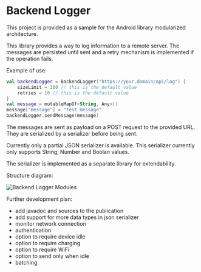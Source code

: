 # Backend Logger
This project is provided as a sample for the Android library modularized architecture.

This library provides a way to log information to a remote server. 
The messages are persisted until sent and a retry mechanism is implemented if the operation fails.

Example of use:
```kotlin
val backendLogger = BackendLogger("https://your.domain/api/log") {
    sizeLimit = 100 // this is the default value
    retries = 10 // this is the default value
}
val message = mutableMapOf<String, Any>()
message["message"] = "Test message"
backendLogger.sendMessage(message)
```
The messages are sent as payload on a POST request to the provided URL.
They are serialized by a serializer before being sent.

Currently only a partial JSON serializer is available. This serializer currently only supports String, Number and Boolan values.

The serializer is implemented as a separate library for extendability.

Structure diagram:


![Backend Logger Modules](https://user-images.githubusercontent.com/20625205/76210786-7da0ab80-620d-11ea-9ac7-db4cb28c7033.png)

Further development plan:
- add javadoc and sources to the publication
- add support for more data types in json serializer
- monitor network connection
- authentication
- option to require device idle
- option to require charging
- option to require WiFi
- option to send only when idle
- batching
